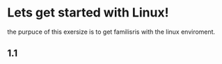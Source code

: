 # Lets get started with Linux! 
the purpuce of this exersize is to get familisris with the linux enviroment. 
## 1.1
